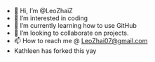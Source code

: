 - 👋 Hi, I’m @LeoZhaiZ
- 👀 I’m interested in coding
- 🌱 I’m currently learning how to use GitHub
- 💞️ I’m looking to collaborate on projects.
- 📫 How to reach me @ LeoZhai07@gmail.com
- Kathleen has forked this yay 

<!---
LeoZhaiZ/LeoZhaiZ is a ✨ special ✨ repository because its `README.md` (this file) appears on your GitHub profile.
You can click the Preview link to take a look at your changes.
--->
